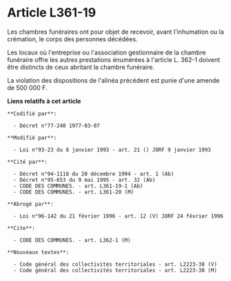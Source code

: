 # Article L361-19

Les chambres funéraires ont pour objet de recevoir, avant l'inhumation ou la crémation, le corps des personnes décédées.

Les locaux où l'entreprise ou l'association gestionnaire de la chambre funéraire offre les autres prestations énumérées à
l'article L. 362-1 doivent être distincts de ceux abritant la chambre funéraire.

La violation des dispositions de l'alinéa précédent est punie d'une amende de 500 000 F.

**Liens relatifs à cet article**

	**Codifié par**:

	  - Décret n°77-240 1977-03-07

	**Modifié par**:

	  - Loi n°93-23 du 8 janvier 1993 - art. 21 () JORF 9 janvier 1993

	**Cité par**:

	  - Décret n°94-1118 du 20 décembre 1994 - art. 1 (Ab)
	  - Décret n°95-653 du 9 mai 1995 - art. 32 (Ab)
	  - CODE DES COMMUNES. - art. L361-19-1 (Ab)
	  - CODE DES COMMUNES. - art. L361-20 (M)

	**Abrogé par**:

	  - Loi n°96-142 du 21 février 1996 - art. 12 (V) JORF 24 février 1996

	**Cite**:

	  - CODE DES COMMUNES. - art. L362-1 (M)

	**Nouveaux textes**:

	  - Code général des collectivités territoriales - art. L2223-38 (V)
	  - Code général des collectivités territoriales - art. L2223-38 (M)
